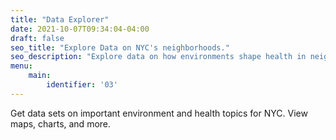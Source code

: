 ```yaml
---
title: "Data Explorer"
date: 2021-10-07T09:34:04-04:00
draft: false
seo_title: "Explore Data on NYC's neighborhoods."
seo_description: "Explore data on how environments shape health in neighborhoods throughout New York City."
menu:
    main:
        identifier: '03'
---
```

Get data sets on important environment and health topics for NYC. View maps, charts, and more.